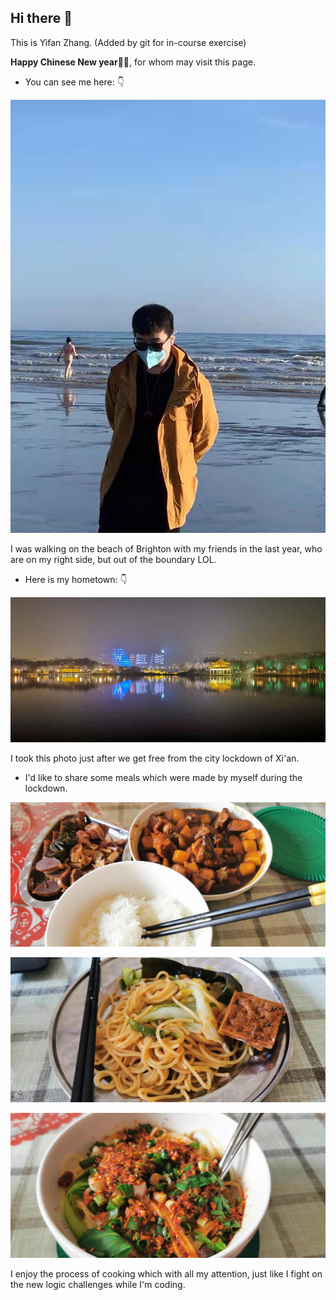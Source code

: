 ## Hi there 👋

This is Yifan Zhang. (Added by git for in-course exercise)

**Happy Chinese New year**:red_envelope::red_envelope:, for whom may visit this page.

- You can see me here: :point_down:

![me](/assets/1.jpg)

I was walking on the beach of Brighton with my friends in the last year, who are on my right side, but out of the boundary LOL.

- Here is my hometown: :point_down:

![hometown](/assets/2.jpg)

I took this photo just after we get free from the city lockdown of Xi'an.

- I'd like to share some meals which were made by myself during the lockdown.

![meal1](/assets/3.jpg)

![meal2](/assets/4.jpg)

![meal1](/assets/5.jpg)

I enjoy the process of cooking which with all my attention, just like I fight on the new logic challenges while I'm coding.

<!--

**Here are some ideas to get you started:**

🙋‍♀️ A short introduction - what is your organization all about?
🌈 Contribution guidelines - how can the community get involved?
👩‍💻 Useful resources - where can the community find your docs? Is there anything else the community should know?
🍿 Fun facts - what does your team eat for breakfast?
🧙 Remember, you can do mighty things with the power of [Markdown](https://docs.github.com/github/writing-on-github/getting-started-with-writing-and-formatting-on-github/basic-writing-and-formatting-syntax)
-->
